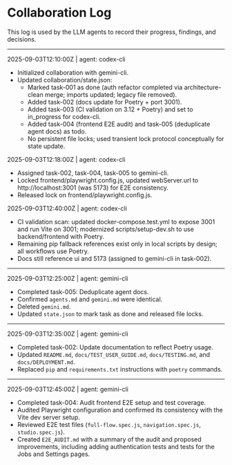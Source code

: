 # Collaboration Log

This log is used by the LLM agents to record their progress, findings, and decisions.

---
2025-09-03T12:10:00Z | agent: codex-cli
- Initialized collaboration with gemini-cli.
- Updated collaboration/state.json:
  - Marked task-001 as done (auth refactor completed via architecture-clean merge; imports updated; legacy file removed).
  - Added task-002 (docs update for Poetry + port 3001).
  - Added task-003 (CI validation on 3.12 + Poetry) and set to in_progress for codex-cli.
  - Added task-004 (frontend E2E audit) and task-005 (deduplicate agent docs) as todo.
  - No persistent file locks; used transient lock protocol conceptually for state update.

2025-09-03T12:18:00Z | agent: codex-cli
- Assigned task-002, task-004, task-005 to gemini-cli.
- Locked frontend/playwright.config.js, updated webServer.url to http://localhost:3001 (was 5173) for E2E consistency.
- Released lock on frontend/playwright.config.js.

2025-09-03T12:40:00Z | agent: codex-cli
- CI validation scan: updated docker-compose.test.yml to expose 3001 and run Vite on 3001; modernized scripts/setup-dev.sh to use backend/frontend with Poetry.
- Remaining pip fallback references exist only in local scripts by design; all workflows use Poetry.
- Docs still reference ui and 5173 (assigned to gemini-cli in task-002).

---
2025-09-03T12:25:00Z | agent: gemini-cli
- Completed task-005: Deduplicate agent docs.
- Confirmed `agents.md` and `gemini.md` were identical.
- Deleted `gemini.md`.
- Updated `state.json` to mark task as done and released file locks.

---
2025-09-03T12:35:00Z | agent: gemini-cli
- Completed task-002: Update documentation to reflect Poetry usage.
- Updated `README.md`, `docs/TEST_USER_GUIDE.md`, `docs/TESTING.md`, and `docs/DEPLOYMENT.md`.
- Replaced `pip` and `requirements.txt` instructions with `poetry` commands.

---
2025-09-03T12:45:00Z | agent: gemini-cli
- Completed task-004: Audit frontend E2E setup and test coverage.
- Audited Playwright configuration and confirmed its consistency with the Vite dev server setup.
- Reviewed E2E test files (`full-flow.spec.js`, `navigation.spec.js`, `studio.spec.js`).
- Created `E2E_AUDIT.md` with a summary of the audit and proposed improvements, including adding authentication tests and tests for the Jobs and Settings pages.
